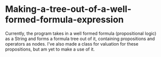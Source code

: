 # Making-a-tree-out-of-a-well-formed-formula-expression
Currently, the program takes in a well formed formula (propositional logic) as a String and forms a formula tree out of it, containing propositions and operators as nodes.
I've also made a class for valuation for these propositions, but am yet to make a use of it.
